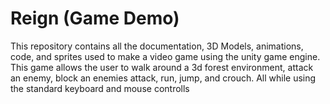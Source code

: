 # Reign (Game Demo)
This repository contains all the documentation, 3D Models, animations, code, and sprites used to make a video game using the unity game engine. This game allows the user to walk around a 3d forest environment, attack an enemy, block an enemies attack, run, jump, and crouch. All while using the standard keyboard and mouse controlls
